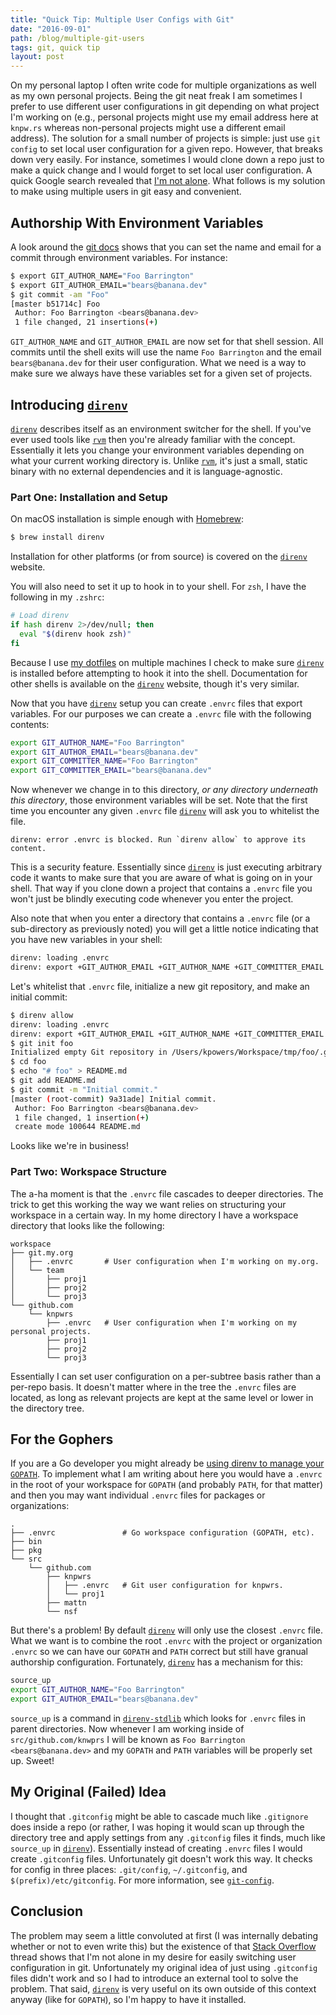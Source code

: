 ```yaml
---
title: "Quick Tip: Multiple User Configs with Git"
date: "2016-09-01"
path: /blog/multiple-git-users
tags: git, quick tip
layout: post
---
```


On my personal laptop I often write code for multiple organizations as well as
my own personal projects. Being the git neat freak I am sometimes I prefer to
use different user configurations in git depending on what project I'm working
on (e.g., personal projects might use my email address here at `knpw.rs`
whereas non-personal projects might use a different email address).  The
solution for a small number of projects is simple: just use `git config` to set
local user configuration for a given repo. However, that breaks down very
easily. For instance, sometimes I would clone down a repo just to make a quick
change and I would forget to set local user configuration. A quick Google
search revealed that [I'm not alone][Stack Overflow]. What follows is my
solution to make using multiple users in git easy and convenient.

## Authorship With Environment Variables

A look around the [git docs] shows that you can set the name and email for a
commit through environment variables. For instance:

```sh
$ export GIT_AUTHOR_NAME="Foo Barrington"
$ export GIT_AUTHOR_EMAIL="bears@banana.dev"
$ git commit -am "Foo"
[master b51714c] Foo
 Author: Foo Barrington <bears@banana.dev>
 1 file changed, 21 insertions(+)
```

`GIT_AUTHOR_NAME` and `GIT_AUTHOR_EMAIL` are now set for that shell session.
All commits until the shell exits  will use the name `Foo Barrington` and the
email `bears@banana.dev` for their user configuration. What we need is a way to
make sure we always have these variables set for a given set of projects.

## Introducing [`direnv`]

[`direnv`] describes itself as an environment switcher for the shell. If you've
ever used tools like [`rvm`] then you're already familiar with the concept.
Essentially it lets you change your environment variables depending on what
your current working directory is. Unlike [`rvm`], it's just a small, static
binary with no external dependencies and it is language-agnostic.

### Part One: Installation and Setup

On macOS installation is simple enough with [Homebrew]:

```sh
$ brew install direnv
```

Installation for other platforms (or from source) is covered on the [`direnv`]
website.

You will also need to set it up to hook in to your shell. For `zsh`, I have the
following in my `.zshrc`:

```sh
# Load direnv
if hash direnv 2>/dev/null; then
  eval "$(direnv hook zsh)"
fi
```

Because I use [my dotfiles] on multiple machines I check to make sure
[`direnv`] is installed before attempting to hook it into the shell.
Documentation for other shells is available on the [`direnv`] website, though
it's very similar.

Now that you have [`direnv`] setup you can create `.envrc` files that export
variables. For our purposes we can create a `.envrc` file with the following
contents:

```sh
export GIT_AUTHOR_NAME="Foo Barrington"
export GIT_AUTHOR_EMAIL="bears@banana.dev"
export GIT_COMMITTER_NAME="Foo Barrington"
export GIT_COMMITTER_EMAIL="bears@banana.dev"
```

Now whenever we change in to this directory, *or any directory underneath this
directory*, those environment variables will be set. Note that the first time
you encounter any given `.envrc` file [`direnv`] will ask you to whitelist the
file.

```
direnv: error .envrc is blocked. Run `direnv allow` to approve its content.
```

This is a security feature. Essentially since [`direnv`] is just executing
arbitrary code it wants to make sure that you are aware of what is going on in
your shell. That way if you clone down a project that contains a `.envrc` file
you won't just be blindly executing code whenever you enter the project.

Also note that when you enter a directory that contains a `.envrc` file (or a
sub-directory as previously noted) you will get a little notice indicating that
you have new variables in your shell:

```sh
direnv: loading .envrc
direnv: export +GIT_AUTHOR_EMAIL +GIT_AUTHOR_NAME +GIT_COMMITTER_EMAIL +GIT_COMMITTER_NAME
```

Let's whitelist that `.envrc` file, initialize a new git repository, and make
an initial commit:

```sh
$ direnv allow
direnv: loading .envrc
direnv: export +GIT_AUTHOR_EMAIL +GIT_AUTHOR_NAME +GIT_COMMITTER_EMAIL +GIT_COMMITTER_NAME
$ git init foo
Initialized empty Git repository in /Users/kpowers/Workspace/tmp/foo/.git/
$ cd foo
$ echo "# foo" > README.md
$ git add README.md
$ git commit -m "Initial commit."
[master (root-commit) 9a31ade] Initial commit.
 Author: Foo Barrington <bears@banana.dev>
 1 file changed, 1 insertion(+)
 create mode 100644 README.md
```

Looks like we're in business!

### Part Two: Workspace Structure

The a-ha moment is that the `.envrc` file cascades to deeper directories. The
trick to get this working the way we want relies on structuring your workspace
in a certain way. In my home directory I have a workspace directory that looks
like the following:

```
workspace
├── git.my.org
│   ├── .envrc       # User configuration when I'm working on my.org.
│   └── team
│       ├── proj1
│       ├── proj2
│       └── proj3
└── github.com
    └── knpwrs
        ├── .envrc   # User configuration when I'm working on my personal projects.
        ├── proj1
        ├── proj2
        └── proj3
```

Essentially I can set user configuration on a per-subtree basis rather than
a per-repo basis. It doesn't matter where in the tree the `.envrc` files are
located, as long as relevant projects are kept at the same level or lower in
the directory tree.

## For the Gophers

If you are a Go developer you might already be [using direnv to manage your
`GOPATH`][gopath]. To implement what I am writing about here you would have a
`.envrc` in the root of your workspace for `GOPATH` (and probably `PATH`, for
that matter) and then you may want individual `.envrc` files for packages or
organizations:

```
.
├── .envrc               # Go workspace configuration (GOPATH, etc).
├── bin
├── pkg
└── src
    └── github.com
        ├── knpwrs
        │   ├── .envrc   # Git user configuration for knpwrs.
        │   └── proj1
        ├── mattn
        └── nsf
```

But there's a problem! By default [`direnv`] will only use the closest `.envrc`
file. What we want is to combine the root `.envrc` with the project or
organization `.envrc` so we can have our `GOPATH` and `PATH` correct but still
have granual authorship configuration. Fortunately, [`direnv`] has a mechanism
for this:

```sh
source_up
export GIT_AUTHOR_NAME="Foo Barrington"
export GIT_AUTHOR_EMAIL="bears@banana.dev"
```

`source_up` is a command in [`direnv-stdlib`] which looks for `.envrc` files in
parent directories. Now whenever I am working inside of `src/github.com/knwprs`
I will be known as `Foo Barrington <bears@banana.dev>` and my `GOPATH` and
`PATH` variables will be properly set up. Sweet!

## My Original (Failed) Idea

I thought that `.gitconfig` might be able to cascade much like `.gitignore`
does inside a repo (or rather, I was hoping it would scan up through the
directory tree and apply settings from any `.gitconfig` files it finds, much
like `source_up` in [`direnv`]).  Essentially instead of creating `.envrc`
files I would create `.gitconfig` files. Unfortunately git doesn't work this
way. It checks for config in three places: `.git/config`, `~/.gitconfig`, and
`$(prefix)/etc/gitconfig`. For more information, see [`git-config`].

## Conclusion

The problem may seem a little convoluted at first (I was internally debating
whether or not to even write this) but the existence of that [Stack Overflow]
thread shows that I'm not alone in my desire for easily switching user
configuration in git. Unfortunately my original idea of just using `.gitconfig`
files didn't work and so I had to introduce an external tool to solve the
problem. That said, [`direnv`] is very useful on its own outside of this
context anyway (like for `GOPATH`), so I'm happy to have it installed.

[Homebrew]: http://brew.sh/ "Homebrew"
[Stack Overflow]: http://stackoverflow.com/questions/4220416/can-i-specify-multiple-users-for-myself-in-gitconfig "Stack Overflow: Can I specify multiple users for myself in .gitconfig?"
[`direnv-stdlib`]: http://direnv.net/#man/direnv-stdlib.1 "direnv-stdlib.1"
[`direnv`]: http://direnv.net/ "direnv"
[`git-config`]: https://git-scm.com/docs/git-config "git-config"
[`rvm`]: http://rmv.io/ "rvm"
[git docs]: https://git-scm.com/book/en/v2/Git-Internals-Environment-Variables#Committing "Git Internals: Environment Variables"
[gopath]: http://tammersaleh.com/posts/manage-your-gopath-with-direnv/ "Manage Your GOPATH with direnv"
[my dotfiles]: https://github.com/knpwrs/dotfiles

